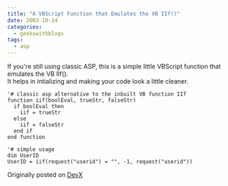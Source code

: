 ```yaml
---
title: "A VBScript Function that Emulates the VB IIf()"
date: 2003-10-24
categories:
  - geekswithblogs
tags:
  - asp
---
```


If you're still using classic ASP, this is a simple little VBScript function that emulates the VB IIf().<br/>
It helps in intializing and making your code look a little cleaner.

```visualbasic
'# classic asp alternative to the inbuilt VB function IIf
function iif(boolEval, trueStr, falseStr)
  if boolEval then
    iif = trueStr
  else 
    iif = falseStr
  end if
end function

'# simple usage
dim UserID
UserID = iif(request("userid") = "", -1, request("userid"))
```

Originally posted on [DevX](http://www.devx.com/DevX/Tip/17670)
